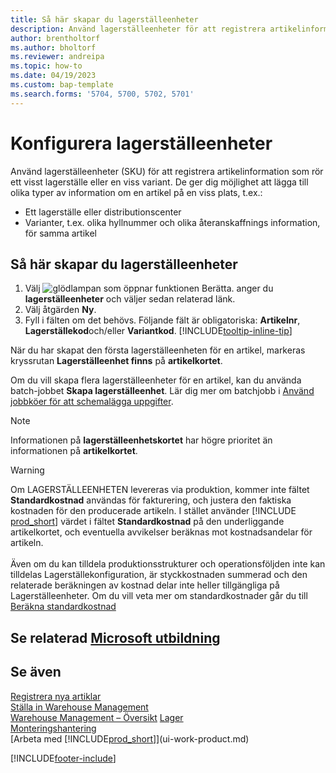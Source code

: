 ```yaml
---
title: Så här skapar du lagerställeenheter
description: Använd lagerställeenheter för att registrera artikelinformation som rör ett visst lagerställe eller en viss variant.
author: brentholtorf
ms.author: bholtorf
ms.reviewer: andreipa
ms.topic: how-to
ms.date: 04/19/2023
ms.custom: bap-template
ms.search.forms: '5704, 5700, 5702, 5701'
---
```


# <a name="set-up-stockkeeping-units" />Konfigurera lagerställeenheter

Använd lagerställeenheter (SKU) för att registrera artikelinformation som rör ett visst lagerställe eller en viss variant. De ger dig möjlighet att lägga till olika typer av information om en artikel på en viss plats, t.ex.:

* Ett lagerställe eller distributionscenter
* Varianter, t.ex. olika hyllnummer och olika återanskaffnings information, för samma artikel  

## <a name="to-set-up-a-stockkeeping-unit" />Så här skapar du lagerställeenheter

1. Välj ![glödlampan som öppnar funktionen Berätta.](media/ui-search/search_small.png "Berätta för mig vad du vill göra") anger du **lagerställeenheter** och väljer sedan relaterad länk.  
2. Välj åtgärden **Ny**.  
3. Fyll i fälten om det behövs. Följande fält är obligatoriska: **Artikelnr**, **Lagerställekod**och/eller **Variantkod**. [!INCLUDE[tooltip-inline-tip](includes/tooltip-inline-tip_md.md)]  

När du har skapat den första lagerställeenheten för en artikel, markeras kryssrutan **Lagerställeenhet finns** på **artikelkortet**.  

Om du vill skapa flera lagerställeenheter för en artikel, kan du använda batch-jobbet **Skapa lagerställeenhet**. Lär dig mer om batchjobb i [Använd jobbköer för att schemalägga uppgifter](admin-job-queues-schedule-tasks.md).  

> [!NOTE]  
> Informationen på **lagerställeenhetskortet** har högre prioritet än informationen på **artikelkortet**.

> [!Warning]
> Om LAGERSTÄLLEENHETEN levereras via produktion, kommer inte fältet **Standardkostnad** användas för fakturering, och justera den faktiska kostnaden för den producerade artikeln. I stället använder [!INCLUDE [prod_short](includes/prod_short.md)] värdet i fältet **Standardkostnad** på den underliggande artikelkortet, och eventuella avvikelser beräknas mot kostnadsandelar för artikeln.<br><br>
> Även om du kan tilldela produktionsstrukturer och operationsföljden inte kan tilldelas Lagerställekonfiguration, är styckkostnaden summerad och den relaterade beräkningen av kostnad delar inte heller tillgängliga på Lagerställeenheter. Om du vill veta mer om standardkostnader går du till [Beräkna standardkostnad](finance-about-calculating-standard-cost.md)

## <a name="see-related-microsoft-training" />Se relaterad [Microsoft utbildning](/training/modules/control-inventory-multiple-locations/)

## <a name="see-also" />Se även

[Registrera nya artiklar](inventory-how-register-new-items.md)  
[Ställa in Warehouse Management](warehouse-setup-warehouse.md)  
[Warehouse Management – Översikt](design-details-warehouse-management.md)
[Lager](inventory-manage-inventory.md)  
[Monteringshantering](assembly-assemble-items.md)    
[Arbeta med [!INCLUDE[prod_short](includes/prod_short.md)]](ui-work-product.md)  

[!INCLUDE[footer-include](includes/footer-banner.md)]
